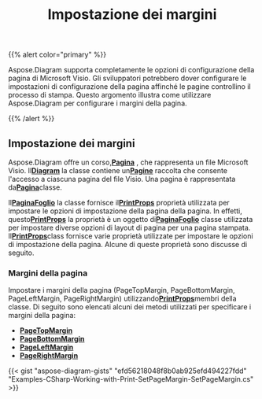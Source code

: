 ﻿---
title: Impostazione dei margini
type: docs
weight: 20
url: /it/net/setting-margins/
description: Questa sezione spiega come impostare le opzioni della pagina di visio con Aspose.Diagram.
---
{{% alert color="primary" %}}

Aspose.Diagram supporta completamente le opzioni di configurazione della pagina di Microsoft Visio. Gli sviluppatori potrebbero dover configurare le impostazioni di configurazione della pagina affinché le pagine controllino il processo di stampa. Questo argomento illustra come utilizzare Aspose.Diagram per configurare i margini della pagina.

{{% /alert %}}

## **Impostazione dei margini**

 Aspose.Diagram offre un corso,[**Pagina**](https://reference.aspose.com/diagram/net/aspose.diagram/page) , che rappresenta un file Microsoft Visio. Il[**Diagram**](https://reference.aspose.com/diagram/net/aspose.diagram/page) la classe contiene un[**Pagine**](https://reference.aspose.com/diagram/net/aspose.diagram/pagecollection) raccolta che consente l'accesso a ciascuna pagina del file Visio. Una pagina è rappresentata da[**Pagina**](https://reference.aspose.com/diagram/net/aspose.diagram/page)classe.

 Il[**PaginaFoglio**](https://reference.aspose.com/diagram/net/aspose.diagram/pagesheet) la classe fornisce il[**PrintProps**](https://reference.aspose.com/diagram/net/aspose.diagram/pagesheet/properties/printprops) proprietà utilizzata per impostare le opzioni di impostazione della pagina della pagina. In effetti, questo[**PrintProps**](https://reference.aspose.com/diagram/net/aspose.diagram/pagesheet/properties/printprops) la proprietà è un oggetto di[**PaginaFoglio**](https://reference.aspose.com/diagram/net/aspose.diagram/pagesheet) classe utilizzata per impostare diverse opzioni di layout di pagina per una pagina stampata. Il[**PrintProps**](https://reference.aspose.com/diagram/net/aspose.diagram/pagesheet/properties/printprops)class fornisce varie proprietà utilizzate per impostare le opzioni di impostazione della pagina. Alcune di queste proprietà sono discusse di seguito.

### **Margini della pagina**

 Impostare i margini della pagina (PageTopMargin, PageBottomMargin, PageLeftMargin, PageRightMargin) utilizzando[**PrintProps**](https://reference.aspose.com/diagram/net/aspose.diagram/pagesheet/properties/printprops)membri della classe. Di seguito sono elencati alcuni dei metodi utilizzati per specificare i margini della pagina:

- [**PageTopMargin**](https://reference.aspose.com/diagram/net/aspose.diagram/printprops/properties/pagetopmargin)
- [**PageBottomMargin**](https://reference.aspose.com/diagram/net/aspose.diagram/printprops/properties/pagebottommargin)
- [**PageLeftMargin**](https://reference.aspose.com/diagram/net/aspose.diagram/printprops/properties/pageleftmargin)
- [**PageRightMargin**](https://reference.aspose.com/diagram/net/aspose.diagram/printprops/properties/pagerightmargin)

{{< gist "aspose-diagram-gists" "efd56218048f8b0ab925efd494227fdd" "Examples-CSharp-Working-with-Print-SetPageMargin-SetPageMargin.cs" >}}